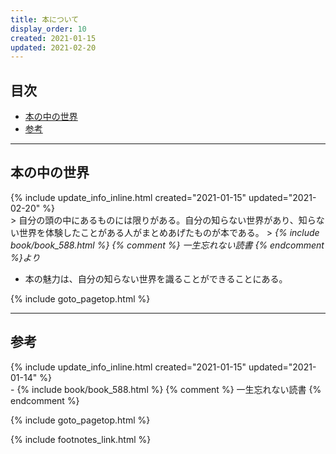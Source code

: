 ```yaml
---
title: 本について
display_order: 10
created: 2021-01-15
updated: 2021-02-20
---
```


## <a name="index">目次</a>

<ul id="index_ul">
<li><a href="#world-in-the-book">本の中の世界</a></li>
<li><a href="#reference">参考</a></li>
</ul>

* * *
## <a name="world-in-the-book">本の中の世界</a>
<div class="chapter-updated">{% include update_info_inline.html created="2021-01-15" updated="2021-02-20" %}</div>
> 自分の頭の中にあるものには限りがある。自分の知らない世界があり、知らない世界を体験したことがある人がまとめあげたものが本である。
> <cite>{% include book/book_588.html %} {% comment %} 一生忘れない読書 {% endcomment %}より</cite>

- 本の魅力は、自分の知らない世界を識ることができることにある。

{% include goto_pagetop.html %}

* * *
## <a name="reference">参考</a>
<div class="chapter-updated">{% include update_info_inline.html created="2021-01-15" updated="2021-01-14" %}</div>
- {% include book/book_588.html %} {% comment %} 一生忘れない読書 {% endcomment %}

{% include goto_pagetop.html %}

{% include footnotes_link.html %}

